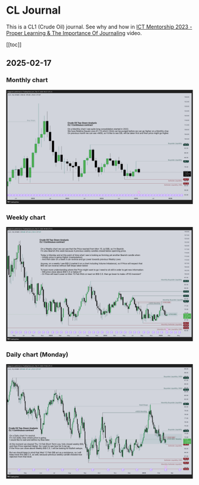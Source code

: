 # CL Journal
This is a CL1 (Crude Oil) journal. See why and how in
[ICT Mentorship 2023 - Proper Learning & The Importance Of Journaling](https://youtu.be/FQqwmDJOtxk) video.

<!-- nvm install --default 20.9.0 ; bun dev -->

[[toc]]

## 2025-02-17

### Monthly chart
![2025-02-17: Monthly chart](images/2025-02-17/2025-02-17-M.png)

### Weekly chart
![2025-02-17: Weekly chart](images/2025-02-17/2025-02-17-W.png)

### Daily chart (Monday)
![2025-02-17: Daily chart (Monday)](images/2025-02-17/2025-02-17-D.png)
